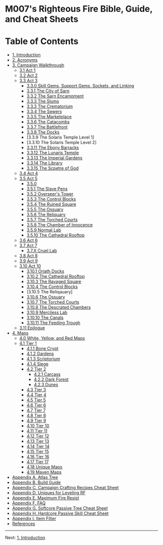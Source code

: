 # M007's Righteous Fire Bible, Guide, and Cheat Sheets

# Table of Contents

* [1. Introduction](introduction.md)
* [2. Acronyms](acronyms.md)
* [3. Campaign Walkthrough](campaign.md)
  * [3.1 Act 1](act1.md)
  * [3.2 Act 2](act2.md)
  * [3.3 Act 3](act3.md)
     * [3.3.0 Skill Gems, Support Gems, Sockets, and Linking]()
     * [3.3.1 The City of Sarn]()
     * [3.3.2 The Sarn Encampment]()
     * [3.3.3 The Slums]()
     * [3.3.3 The Crematorium]()
     * [3.3.4 The Sewers]()
     * [3.3.5 The Marketplace]()
     * [3.3.6 The Catacombs]()
     * [3.3.7 The Battlefront]()
     * [3.3.8 The Docks]()
     * [3.3.9 The Solaris Temple Level 1]
     * [3.3.10 The Solaris Temple Level 2]
     * [3.3.11 The Ebony Barracks]() 
     * [3.3.12 The Lunaris Temple]()
     * [3.3.13 The Imperial Gardens]()
     * [3.3.14 The Library]()
     * [3.3.15 The Scpetre of God]()
  * [3.4 Act 4](act4.md)
  * [3.5 Act 5](act5.md)
    * [3.5.0]()
    * [3.5.1 The Slave Pens]()
    * [3.5.2 Overseer's Tower]()
    * [3.5.3 The Control Blocks]()
    * [3.5.4 The Ruined Square]()
    * [3.5.5 The Ossuary]()
    * [3.5.6 The Reliquary]()
    * [3.5.7 The Torched Courts]()
    * [3.5.8 The Chamber of Innocence]()
    * [3.5.9 Normal Lab](lab_normal.md)
    * [3.5.10 The Cathedral Rooftop]()
  * [3.6 Act 6](act6.md)
  * [3.7 Act 7](act7.md)
    * [3.7.X Cruel Lab](lab_cruel.md)
  * [3.8 Act 8](act8.md)
  * [3.9 Act 9](act9.md)
  * [3.10 Act 10](act10.md)
    * [3.10.1 Oriath Docks]()
    * [3.10.2 The Cathedral Rooftop]()
    * [3.10.3 The Ravaged Square]()
    * [3.10.4 The Control Blocks]()
    * [3.10.5 The Reliqauary]
    * [3.10.6 The Ossuary]()
    * [3.10.7 The Torched Courts]()
    * [3.10.8 The Descrated Chambers]()
    * [3.10.9 Merciless Lab](lab_merciless.md)
    * [3.10.10 The Canals]()
    * [3.10.11 The Feeding Trough]()
  * [3.11 Epilogue](epilogue.md)
* [4. Maps](maps.md)
  * [4.0 White, Yellow, and Red Maps]()
  * [4.1 Tier 1](maps_t1.md)
     * [4.1.1 Bone Crypt](maps_t1#Bone_Crypt)
     * [4.1.2 Gardens](maps_t1#Gardens)
     * [4.1.3 Scriptorium](maps_t1#Scriptorium)
     * [4.1.4 Siege](map_t1#Siege)
    * [4.2 Tier 2](maps_t2.md)
      * [4.2.1 Carcass]()
      * [4.2.2 Dark Forest]()
      * [4.2.3 Dunes]()
    * [4.3 Tier 3](maps_t3.md)
    * [4.4 Tier 4](maps_t4.md)
    * [4.5 Tier 5](maps_t5.md)
    * [4.6 Tier 6](maps_t6.md)
    * [4.7 Tier 7](maps_t7.md)
    * [4.8 Tier 8](maps_t8.md)
    * [4.9 Tier 9](maps_t9.md)
    * [4.10 Tier 10](maps_t10.md)
    * [4.11 Tier 11](maps_t11.md)
    * [4.12 Tier 12](maps_t12.md)
    * [4.13 Tier 13](maps_t13.md)
    * [4.14 Tier 14](maps_t14.md)
    * [4.15 Tier 15](maps_t15.md)
    * [4.16 Tier 16](maps_t16.md)
    * [4.17 Tier 17](maps_t17.md)
    * [4.18 Unique Maps](maps_unique.md)
    * [4.19 Maven Maps](maps_mavend.md)
* [Appendix A. Atlas Tree](appendix_a_atlas.md)
* [Appendix B. Build Guide](appendix_b_build_guide.md)
* [Appendix C. Campaign Crafting Recipes Cheat Sheet](appendix_c_crafting.md)
* [Appendix D. Uniques for Leveling RF](appendix_d_uniques.md)
* [Appendix E. Maximum Fire Resist](appendix_e_fire_resist.md)
* [Appendix F. FAQ](appendix_f_faq.md)
* [Appendix G. Softcore Passive Tree Cheat Sheet](appendix_g_sc_passive.md)
* [Appendix H. Hardcore Passive Skill Cheat Sheet](appendix_h_hc_passive.md)
* [Appendix I. Item Filter](appendix_i_item_filter.md)
* [References](references.md)

---

Next: [1. Introduction](introduction.md)
